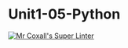 # Unit1-05-Python
[![Mr Coxall's Super Linter](https://github.com/ICS3U-C-ProgrammingNebiyuDaniel/Unit1-05-Python/workflows/Mr%20Coxall's%20Super%20Linter/badge.svg)](https://github.com/ICS3U-C-ProgrammingNebiyuDaniel/Unit1-05-Python/actions/)
